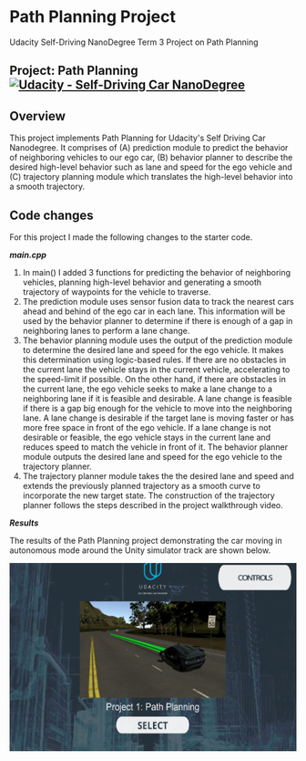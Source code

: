 # Path Planning Project
Udacity Self-Driving NanoDegree Term 3 Project on Path Planning

## Project: Path Planning [![Udacity - Self-Driving Car NanoDegree](https://s3.amazonaws.com/udacity-sdc/github/shield-carnd.svg)](http://www.udacity.com/drive)

Overview
---
This project implements Path Planning for Udacity's Self Driving Car Nanodegree. It comprises of (A) prediction module to predict the behavior of neighboring vehicles to our ego car, (B) behavior planner to describe the desired high-level behavior such as lane and speed for the ego vehicle and (C) trajectory planning module which translates the high-level behavior into a smooth trajectory.

Code changes
---
For this project I made the following changes to the starter code.

__*main.cpp*__

1. In main() I added 3 functions for predicting the behavior of neighboring vehicles, planning high-level behavior and generating a smooth trajectory of waypoints for the vehicle to traverse.
2. The prediction module uses sensor fusion data to track the nearest cars ahead and behind of the ego car in each lane. This information will be used by the behavior planner to determine if there is enough of a gap in neighboring lanes to perform a lane change.
3. The behavior planning module uses the output of the prediction module to determine the desired lane and speed for the ego vehicle. It makes this determination using logic-based rules. If there are no obstacles in the current lane the vehicle stays in the current vehicle, accelerating to the speed-limit if possible. On the other hand, if there are obstacles in the current lane, the ego vehicle seeks to make a lane change to a neighboring lane if it is feasible and desirable. A lane change is feasible if there is a gap big enough for the vehicle to move into the neighboring lane. A lane change is desirable if the target lane is moving faster or has more free space in front of the ego vehicle. If a lane change is not desirable or feasible, the ego vehicle stays in the current lane and reduces speed to match the vehicle in front of it. The behavior planner module outputs the desired lane and speed for the ego vehicle to the trajectory planner.
4. The trajectory planner module takes the the desired lane and speed and extends the previously planned trajectory as a smooth curve to incorporate the new target state. The construction of the trajectory planner follows the steps described in the project walkthrough video.


__*Results*__

The results of the Path Planning project demonstrating the car moving in autonomous mode around the Unity simulator track are shown below.

[![Path_Planning_Project](https://github.com/calvinhobbes119/Path-Planning-Project/blob/master/Untitled.png)](https://youtu.be/6ydnQEybQac)
